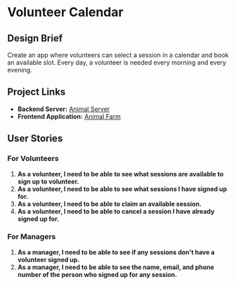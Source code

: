 # Volunteer Calendar

## Design Brief

Create an app where volunteers can select a session in a calendar and book an available slot. Every day, a volunteer is needed every morning and every evening.

## Project Links

- **Backend Server:** [Animal Server](https://animal-server.onrender.com/sessions)
- **Frontend Application:** [Animal Farm](https://animal-farm-volunteers.onrender.com/)

## User Stories

### For Volunteers

1. **As a volunteer, I need to be able to see what sessions are available to sign up to volunteer.**
2. **As a volunteer, I need to be able to see what sessions I have signed up for.**
3. **As a volunteer, I need to be able to claim an available session.**
4. **As a volunteer, I need to be able to cancel a session I have already signed up for.**

### For Managers

1. **As a manager, I need to be able to see if any sessions don't have a volunteer signed up.**
2. **As a manager, I need to be able to see the name, email, and phone number of the person who signed up for any session.**



